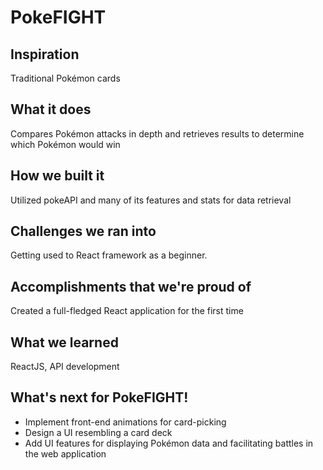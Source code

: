 # PokeFIGHT
## Inspiration
Traditional Pokémon cards

## What it does
Compares Pokémon attacks in depth and retrieves results to determine which Pokémon would win

## How we built it
Utilized pokeAPI and many of its features and stats for data retrieval

## Challenges we ran into
Getting used to React framework as a beginner.

## Accomplishments that we're proud of
Created a full-fledged React application for the first time

## What we learned
ReactJS, API development

## What's next for PokeFIGHT!
- Implement front-end animations for card-picking
- Design a UI resembling a card deck
- Add UI features for displaying Pokémon data and facilitating battles in the web application
